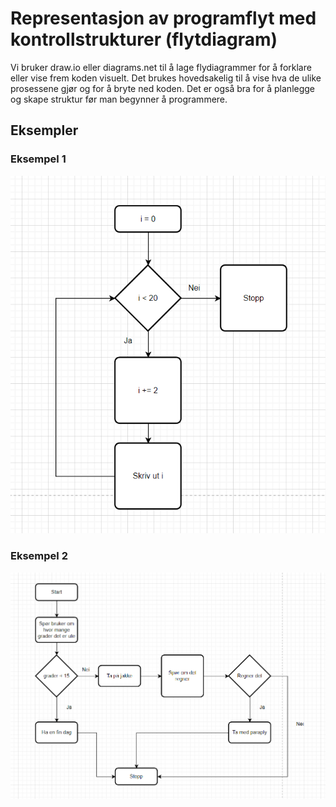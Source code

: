 # Representasjon av programflyt med kontrollstrukturer (flytdiagram)

Vi bruker draw.io eller diagrams.net til å lage flydiagrammer for å forklare eller vise frem koden visuelt. Det brukes hovedsakelig til å vise hva de ulike prosessene gjør og for å bryte ned koden. Det er også bra for å planlegge og skape struktur før man begynner å programmere.

## Eksempler

### Eksempel 1

![Bilde av flytdiagram](/flytdiagram3.png)

### Eksempel 2

![Bilde av flytdiagram](/flytdiagram1.png)
